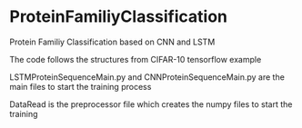 # ProteinFamiliyClassification
Protein Familiy Classification based on CNN and LSTM

The code follows the structures from CIFAR-10 tensorflow example 

LSTMProteinSequenceMain.py and CNNProteinSequenceMain.py are the main files to start the training process

DataRead  is the preprocessor file which creates the numpy files to start the training
